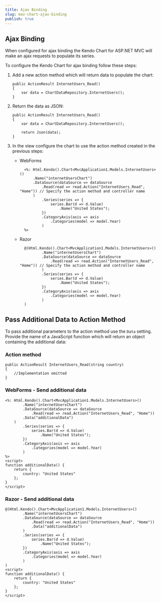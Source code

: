 ```yaml
---
title: Ajax Binding
slug: mav-chart-ajax-binding
publish: true
---
```


## Ajax Binding

When configured for ajax binding the Kendo Chart for ASP.NET MVC will make an ajax requests to populate its series.

To configure the Kendo Chart for ajax binding follow these steps:

1.  Add a new action method which will return data to populate the chart:

        public ActionResult InternetUsers_Read()
        {
            var data = ChartDataRepository.InternetUsers();
        }
2.  Return the data as JSON:

        public ActionResult InternetUsers_Read()
        {
            var data = ChartDataRepository.InternetUsers();

            return Json(data);
        }
3.  In the view configure the chart to use the action method created in the previous steps:
    - WebForms

            <%: Html.Kendo().Chart<MvcApplication1.Models.InternetUsers>()
                .Name("internetUsersChart")
                .DataSource(dataSource => dataSource
                    .Read(read => read.Action("InternetUsers_Read", "Home")) // Specify the action method and controller name
                )
                    .Series(series => {
                        series.Bar(d => d.Value)
                            .Name("United States");
                    })
                    .CategoryAxis(axis => axis
                        .Categories(model => model.Year)
                    )
            %>
    - Razor

            @(Html.Kendo().Chart<MvcApplication1.Models.InternetUsers>()
                    .Name("internetUsersChart")
                    .DataSource(dataSource => dataSource
                        .Read(read => read.Action("InternetUsers_Read", "Home")) // Specify the action method and controller name
                    )
                    .Series(series => {
                        series.Bar(d => d.Value)
                            .Name("United States");
                    })
                    .CategoryAxis(axis => axis
                        .Categories(model => model.Year)
                    )
            )

## Pass Additional Data to Action Method

To pass additional parameters to the action method use the `Data` setting. Provide the name of a JavaScript function which will return an object
containing the additional data:

### Action method

    public ActionResult InternetUsers_Read(string country)
    {
        //Implementation omitted
    }


### WebForms - Send additional data

    <%: Html.Kendo().Chart<MvcApplication1.Models.InternetUsers>()
            .Name("internetUsersChart")
            .DataSource(dataSource => dataSource
                .Read(read => read.Action("InternetUsers_Read", "Home"))
            .Data("additionalData")
        )
            .Series(series => {
                series.Bar(d => d.Value)
                    .Name("United States");
            })
            .CategoryAxis(axis => axis
                .Categories(model => model.Year)
            )
    %>
    <script>
    function additionalData() {
        return {
            country: "United States"
        };
    }
    </script>


### Razor - Send additional data

    @(Html.Kendo().Chart<MvcApplication1.Models.InternetUsers>()
            .Name("internetUsersChart")
            .DataSource(dataSource => dataSource
                .Read(read => read.Action("InternetUsers_Read", "Home"))
                .Data("additionalData")
            )
            .Series(series => {
                series.Bar(d => d.Value)
                    .Name("United States");
            })
            .CategoryAxis(axis => axis
                .Categories(model => model.Year)
            )
    )
    <script>
    function additionalData() {
        return {
            country: "United States"
        };
    }
    </script>

